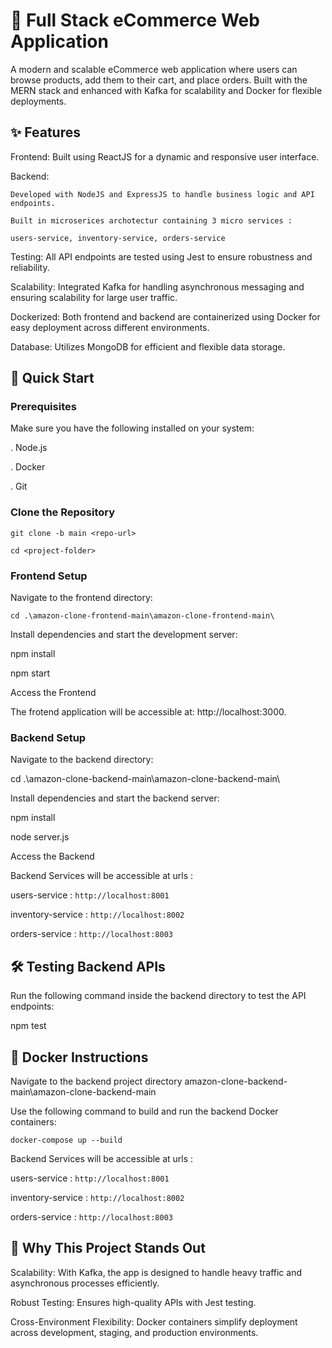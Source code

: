 # 🛒 Full Stack eCommerce Web Application                           
A modern and scalable eCommerce web application where users can browse products, add them to their cart, and place orders. Built with the MERN stack and enhanced with Kafka for scalability and Docker for flexible deployments.

                  
## ✨ Features


Frontend: Built using ReactJS for a dynamic and responsive user interface.

Backend: 

    Developed with NodeJS and ExpressJS to handle business logic and API endpoints.

    Built in microserices archotectur containing 3 micro services :

    users-service, inventory-service, orders-service

Testing: All API endpoints are tested using Jest to ensure robustness and reliability.

Scalability: Integrated Kafka for handling asynchronous messaging and ensuring scalability for large user traffic.

Dockerized: Both frontend and backend are containerized using Docker for easy deployment across different environments.

Database: Utilizes MongoDB for efficient and flexible data storage.


## 🚀 Quick Start


### Prerequisites

Make sure you have the following installed on your system:

. Node.js

. Docker

. Git

### Clone the Repository


`git clone -b main <repo-url>`

`cd <project-folder>`  

### Frontend Setup

Navigate to the frontend directory:

`cd .\amazon-clone-frontend-main\amazon-clone-frontend-main\`

Install dependencies and start the development server:

npm install  

npm start  

Access the Frontend

The frotend application will be accessible at: http://localhost:3000.

### Backend Setup

Navigate to the backend directory:

cd .\amazon-clone-backend-main\amazon-clone-backend-main\

Install dependencies and start the backend server:

npm install  

node server.js  

Access the Backend

Backend Services will be accessible at urls : 

users-service : `http://localhost:8001`

inventory-service : `http://localhost:8002`

orders-service : `http://localhost:8003`

## 🛠️ Testing Backend APIs

Run the following command inside the backend directory to test the API endpoints:

npm test  

## 🐳 Docker Instructions

Navigate to the backend project directory  amazon-clone-backend-main\amazon-clone-backend-main   

Use the following command to build and run the backend Docker containers:

`docker-compose up --build`  

Backend Services will be accessible at urls : 

users-service : `http://localhost:8001`

inventory-service : `http://localhost:8002`

orders-service : `http://localhost:8003`

## 🌟 Why This Project Stands Out

Scalability: With Kafka, the app is designed to handle heavy traffic and asynchronous processes efficiently.

Robust Testing: Ensures high-quality APIs with Jest testing.

Cross-Environment Flexibility: Docker containers simplify deployment across development, staging, and production environments.
